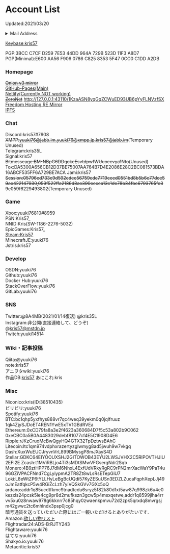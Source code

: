 # Account List

Updated:2021/03/20  

<details>
  <summary>Mail Address</summary>
PRIM:kris319@protonmail.com<br>
yukimorifumi@gmail.com<br>
yuuki76.op@gmail.com<br>
yuuki76@protonmail.com<br>
kris57@outlook.jp<br>
yuuki76@cock.li<br>
kris57@hitler.rocks<br>
kris@kris.fail<br>
admin@アニメ.art<br>
</details>

[Keybase:kris57](https://keybase.io/kris57)  

PGP:3BCC C7CF D259 7E53 44DD  964A 729B 523D 11F3 A8D7  
PGP(Minimal):E600 AA56 F906 0786 C825  8353 5F47 0CC0 C1DD A2DB  

### Homepage

~~[Onion v3 mirror](http://kris57xeegb7q5mxrigcmnnjryrdkecfsjolya5m7jf6gyj3ff24hlyd.onion/)~~  
[GitHub-Pages(Main)](https://kris.fail)  
[Netlify(Currently NOT working)](https://yuuki76.netlify.app)  
[~~ZeroNet~~](http://127.0.0.1:43110/16BY32M366k57cR5KRnCAKxXDX4PnHUVnP)  http://127.0.0.1:43110/1KzaASN8yqGqZCWuED93UB6pYyFLNVzfSX
[Freedom Hosting RE Mirror](http://kris5kix477vlnr7vpufa3vdu3ncmlor6dellplxzaoy3levwchatrqd.onion/)  
[IPFS](https://ipfs.io/ipfs/QmfMJJutVGN6AXZefhGjo2qb7HagGGfRrkWzaEeVxJpyUp)  

### Chat

Discord:kris57#7908  
~~XMPP:yuuki76@jabb.im,yuuki76@xmpp.jp,kris57@jabb.im~~(Temporary Unused)  
Telegram:kris35L  
Signal:kris57  
~~Bitmesseage:BM-NBpG6DDqokeEsvtdpwfWUuoccvya1Nto~~(Unused)  
Tox:DA5300A656CB12D37BE75007AA764B7D4E2086E28C2BC081573BDA16ABCF535FF6A729BE7ACA
Jami:kris57  
~~Session:05796ed733c9d592cdee56759cdc7719cced0551bd8b5b6e77dce59ae422147930,059f522ffa2186d3ae390eccca13c1de78b34fbc6793765fe39e059f6229493802~~(Temporary Unused)

### Game

Xbox:yuuki76810#8959  
PSN:Kris57_  
NNID:Kris(SW-1186-2276-5032)  
EpicGames:Kris57_  
[Steam:Kris57](https://steamcommunity.com/profiles/76561198962686954)  
MinecraftJE:yuuki76  
Jstris:kris57

### Develop

OSDN:yuuki76  
Github:yuuki76  
Docker Hub:yuuki76  
StackOverFlow:yuuki76  
GitLab:yuuki76  

### SNS

Twitter:@8A4MB(2021/01/14復活)
@kris35L  
Instagram:非公開(直接連絡して、どうぞ)  
@kris57@mstdn.jp  
Twitch:yuuki14514  

### Wiki・記事投稿

Qiita:@yuuki76  
note:kris57  
アニヲタwiki:yuuki76  
作品DB:[kris57](https://sakuhindb.com/pj/kris57/profile.html)
あにこれ:kris

### Misc

Niconico:kris(ID:38510435)  
ビリビリ:yuuki76   
Spotify:yuuki76  
BTC:bc1qhp5yxfhys888vr7qc4weq39yekm0q0jqlfruuz  1qk4ZjySJDoET4REN1YwE5xTV1GBdRVEa
Ethereum:0xCD79fa8a3e2f4623a360684D7f5c53a802b9C062  0xeCBC0a5B0A4483029debf81077cf4E5C1908D4E6
Ripple:rJKzCruoMcBwQgyHQ4GTX32TpDztwsBAhC  
Litecoin:ltc1qm974vdphxrazertyzglwmyg8ad5jwuh9w7vkgq
Dash:XuxWuEUCJryvnVrL899BMysgP8mJXayS4D  
Stellar:GDKC64EIYOOUXSHJ2GITOWOB43EYU2LWSJVHX2C5RIPOVTHJIU2EFI2E
Zcash:t1MViRBLjo4Ti3sMDtSMwVFGsergNdr2Sqb  
Monero:4B9ztHPP76J7dM6NhxL4ExfUdVRkyRgRC9rPN2mrXacWaY9PaT4u96GZiVPACFNnd7CgLyiypmA2TR8Zt8wLsRsETepGiU7  
Loki:L8eWtZP6tYLLHyLeBgBcUQdi57KyZESuUSn3EDZLZucaFqphXepLJj49oJmEatfqkcP5w4RGiZcLzh7yiVQSkGVv7GXc5oQ  
ardano:addr1q85ucdtfkmc9tnadtcdu6sryz5f82k80dfxt5aw87q998zk6u4e0kezxls24pcsk5le4cg9pr8d2mufkszn3gcw5p4msxqetwe,addr1q8599jlha4rrvv5xu0z8nwaw978g6kknrr7c85hqy0zwaenkpmvu72d2zpk5qrxdq8mvrgsjm42gvwc2tc6mhlndx3psp0jcg0  
暗号通貨を送っていただいた際にはご一報いただけるとありがたいです.   
Amazon:[欲しい物リスト](https://amazon.jp/hz/wishlist/ls/3F5PGKBJUIAEG)  
Flightradar24:ADS-B:RJTY243  
Flightaware:yuuki76  
はてな:yuuki76  
Shakyo.io:yuuki76  
Metacritic:kris57

